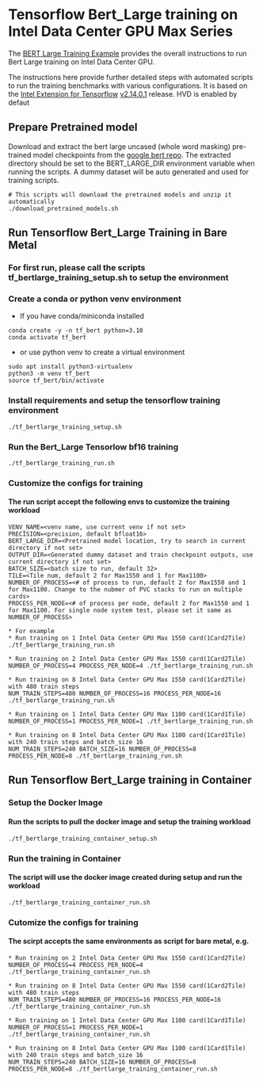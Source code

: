 # Tensorflow Bert_Large training on Intel Data Center GPU Max Series
The [BERT Large Training Example](https://github.com/IntelAI/models/tree/v3.0.0/quickstart/language_modeling/tensorflow/bert_large/training/gpu) provides the overall instructions to run Bert Large training on Intel Data Center GPU.

The instructions here provide further detailed steps with automated scripts to run the training benchmarks with various configurations. It is based on the [Intel Extension for Tensorflow](https://github.com/intel/intel-extension-for-tensorflow) [v2.14.0.1](https://github.com/intel/intel-extension-for-tensorflow/releases/tag/v2.14.0.1) release.
HVD is enabled by defaut

## Prepare Pretrained model
Download and extract the bert large uncased (whole word masking) pre-trained model checkpoints from the [google bert repo](https://github.com/google-research/bert#pre-trained-models). The extracted directory should be set to the BERT_LARGE_DIR environment variable when running the scripts. 
A dummy dataset will be auto generated and used for training scripts.

```
# This scripts will download the pretrained models and unzip it automatically
./download_pretrained_models.sh
```

## Run Tensorflow Bert_Large Training in Bare Metal
### For first run, please call the scripts tf_bertlarge_training_setup.sh to setup the environment
### Create a conda or python venv environment
* If you have conda/miniconda installed
```
conda create -y -n tf_bert python=3.10
conda activate tf_bert
```

* or use python venv to create a virtual environment
```
sudo apt install python3-virtualenv
python3 -m venv tf_bert
source tf_bert/bin/activate
```

### Install requirements and setup the tensorflow training environment
```
./tf_bertlarge_training_setup.sh
```

### Run the Bert_Large Tensorlow bf16 training
```
./tf_bertlarge_training_run.sh
```

### Customize the configs for training
#### The run script accept the following envs to customize the training workload
```
VENV_NAME=<venv name, use current venv if not set>
PRECISION=<precision, default bfloat16>
BERT_LARGE_DIR=<Pretrained model location, try to search in current directory if not set>
OUTPUT_DIR=<Generated dummy dataset and train checkpoint outputs, use current directory if not set>
BATCH_SIZE=<batch size to run, default 32>
TILE=<Tile num, default 2 for Max1550 and 1 for Max1100>
NUMBER_OF_PROCESS=<# of process to run, default 2 for Max1550 and 1 for Max1100. Change to the nubmer of PVC stacks to run on multiple cards>
PROCESS_PER_NODE=<# of process per node, default 2 for Max1550 and 1 for Max1100. For single node system test, please set it same as NUMBER_OF_PROCESS>

* For example
* Run training on 1 Intel Data Center GPU Max 1550 card(1Card2Tile)
./tf_bertlarge_training_run.sh

* Run training on 2 Intel Data Center GPU Max 1550 card(1Card2Tile)
NUMBER_OF_PROCESS=4 PROCESS_PER_NODE=4 ./tf_bertlarge_training_run.sh

* Run training on 8 Intel Data Center GPU Max 1550 card(1Card2Tile) with 480 train steps
NUM_TRAIN_STEPS=480 NUMBER_OF_PROCESS=16 PROCESS_PER_NODE=16 ./tf_bertlarge_training_run.sh

* Run training on 1 Intel Data Center GPU Max 1100 card(1Card1Tile)
NUMBER_OF_PROCESS=1 PROCESS_PER_NODE=1 ./tf_bertlarge_training_run.sh

* Run training on 8 Intel Data Center GPU Max 1100 card(1Card1Tile) with 240 train steps and batch_size 16
NUM_TRAIN_STEPS=240 BATCH_SIZE=16 NUMBER_OF_PROCESS=8 PROCESS_PER_NODE=8 ./tf_bertlarge_training_run.sh
```

## Run Tensorflow Bert_Large training in Container 
### Setup the Docker Image
#### Run the scripts to pull the docker image and setup the training workload 
```
./tf_bertlarge_training_container_setup.sh
```

### Run the training in Container
#### The script will use the docker image created during setup and run the workload
```
./tf_bertlarge_training_container_run.sh
```

### Cutomize the configs for training
#### The scirpt accepts the same environments as script for bare metal, e.g.
```
* Run training on 2 Intel Data Center GPU Max 1550 card(1Card2Tile)
NUMBER_OF_PROCESS=4 PROCESS_PER_NODE=4 ./tf_bertlarge_training_container_run.sh

* Run training on 8 Intel Data Center GPU Max 1550 card(1Card2Tile) with 480 train steps
NUM_TRAIN_STEPS=480 NUMBER_OF_PROCESS=16 PROCESS_PER_NODE=16 ./tf_bertlarge_training_container_run.sh

* Run training on 1 Intel Data Center GPU Max 1100 card(1Card1Tile)
NUMBER_OF_PROCESS=1 PROCESS_PER_NODE=1 ./tf_bertlarge_training_container_run.sh

* Run training on 8 Intel Data Center GPU Max 1100 card(1Card1Tile) with 240 train steps and batch_size 16
NUM_TRAIN_STEPS=240 BATCH_SIZE=16 NUMBER_OF_PROCESS=8 PROCESS_PER_NODE=8 ./tf_bertlarge_training_container_run.sh

```
